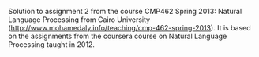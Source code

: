 Solution to assignment 2 from the course CMP462 Spring 2013: Natural Language Processing from Cairo University (http://www.mohamedaly.info/teaching/cmp-462-spring-2013).
It is based on the assignments from the coursera course on Natural Language Processing taught in 2012.

